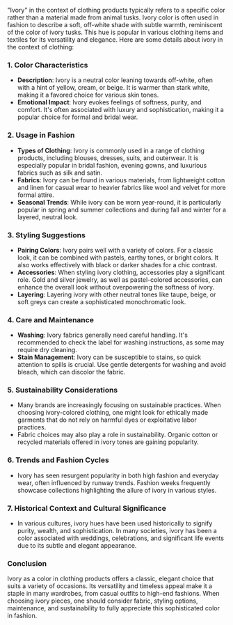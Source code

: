 "Ivory" in the context of clothing products typically refers to a specific color rather than a material made from animal tusks. Ivory color is often used in fashion to describe a soft, off-white shade with subtle warmth, reminiscent of the color of ivory tusks. This hue is popular in various clothing items and textiles for its versatility and elegance. Here are some details about ivory in the context of clothing:

### 1. **Color Characteristics**
   - **Description**: Ivory is a neutral color leaning towards off-white, often with a hint of yellow, cream, or beige. It is warmer than stark white, making it a favored choice for various skin tones.
   - **Emotional Impact**: Ivory evokes feelings of softness, purity, and comfort. It's often associated with luxury and sophistication, making it a popular choice for formal and bridal wear.

### 2. **Usage in Fashion**
   - **Types of Clothing**: Ivory is commonly used in a range of clothing products, including blouses, dresses, suits, and outerwear. It is especially popular in bridal fashion, evening gowns, and luxurious fabrics such as silk and satin.
   - **Fabrics**: Ivory can be found in various materials, from lightweight cotton and linen for casual wear to heavier fabrics like wool and velvet for more formal attire.
   - **Seasonal Trends**: While ivory can be worn year-round, it is particularly popular in spring and summer collections and during fall and winter for a layered, neutral look.

### 3. **Styling Suggestions**
   - **Pairing Colors**: Ivory pairs well with a variety of colors. For a classic look, it can be combined with pastels, earthy tones, or bright colors. It also works effectively with black or darker shades for a chic contrast.
   - **Accessories**: When styling ivory clothing, accessories play a significant role. Gold and silver jewelry, as well as pastel-colored accessories, can enhance the overall look without overpowering the softness of ivory.
   - **Layering**: Layering ivory with other neutral tones like taupe, beige, or soft greys can create a sophisticated monochromatic look.

### 4. **Care and Maintenance**
   - **Washing**: Ivory fabrics generally need careful handling. It's recommended to check the label for washing instructions, as some may require dry cleaning.
   - **Stain Management**: Ivory can be susceptible to stains, so quick attention to spills is crucial. Use gentle detergents for washing and avoid bleach, which can discolor the fabric.

### 5. **Sustainability Considerations**
   - Many brands are increasingly focusing on sustainable practices. When choosing ivory-colored clothing, one might look for ethically made garments that do not rely on harmful dyes or exploitative labor practices.
   - Fabric choices may also play a role in sustainability. Organic cotton or recycled materials offered in ivory tones are gaining popularity.

### 6. **Trends and Fashion Cycles**
   - Ivory has seen resurgent popularity in both high fashion and everyday wear, often influenced by runway trends. Fashion weeks frequently showcase collections highlighting the allure of ivory in various styles.

### 7. **Historical Context and Cultural Significance**
   - In various cultures, ivory hues have been used historically to signify purity, wealth, and sophistication. In many societies, ivory has been a color associated with weddings, celebrations, and significant life events due to its subtle and elegant appearance.

### Conclusion
Ivory as a color in clothing products offers a classic, elegant choice that suits a variety of occasions. Its versatility and timeless appeal make it a staple in many wardrobes, from casual outfits to high-end fashions. When choosing ivory pieces, one should consider fabric, styling options, maintenance, and sustainability to fully appreciate this sophisticated color in fashion.